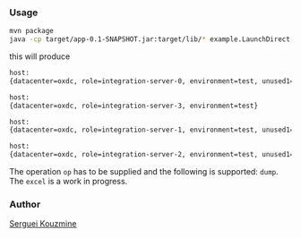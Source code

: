 ### Usage 

```sh
mvn package
java -cp target/app-0.1-SNAPSHOT.jar:target/lib/* example.LaunchDirect -role integration-server -input b -dc wec -env test -op dump
```
this will produce
```sh
host:
{datacenter=oxdc, role=integration-server-0, environment=test, unused1=null, unused2=null}

host:
{datacenter=oxdc, role=integration-server-3, environment=test}

host:
{datacenter=oxdc, role=integration-server-1, environment=test, unused1=null}

host:
{datacenter=oxdc, role=integration-server-2, environment=test, unused1=null}```
```
The operation `op` has to be supplied and the following is supported:
`dump`. The `excel` is a work in progress.

### Author
[Serguei Kouzmine](kouzmine_serguei@yahoo.com)
